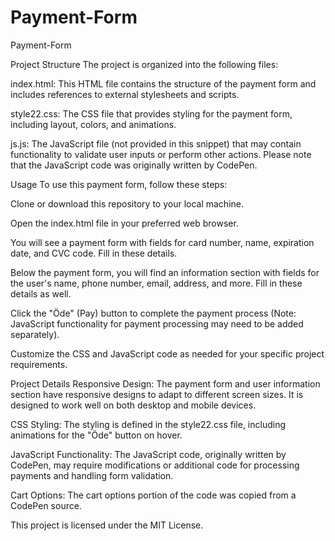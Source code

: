 # Payment-Form
Payment-Form 


Project Structure
The project is organized into the following files:

index.html: This HTML file contains the structure of the payment form and includes references to external stylesheets and scripts.

style22.css: The CSS file that provides styling for the payment form, including layout, colors, and animations.

js.js: The JavaScript file (not provided in this snippet) that may contain functionality to validate user inputs or perform other actions. Please note that the JavaScript code was originally written by CodePen.

Usage
To use this payment form, follow these steps:

Clone or download this repository to your local machine.

Open the index.html file in your preferred web browser.

You will see a payment form with fields for card number, name, expiration date, and CVC code. Fill in these details.

Below the payment form, you will find an information section with fields for the user's name, phone number, email, address, and more. Fill in these details as well.

Click the "Öde" (Pay) button to complete the payment process (Note: JavaScript functionality for payment processing may need to be added separately).

Customize the CSS and JavaScript code as needed for your specific project requirements.

Project Details
Responsive Design: The payment form and user information section have responsive designs to adapt to different screen sizes. It is designed to work well on both desktop and mobile devices.

CSS Styling: The styling is defined in the style22.css file, including animations for the "Öde" button on hover.

JavaScript Functionality: The JavaScript code, originally written by CodePen, may require modifications or additional code for processing payments and handling form validation.

Cart Options: The cart options portion of the code was copied from a CodePen source.



This project is licensed under the MIT License. 
